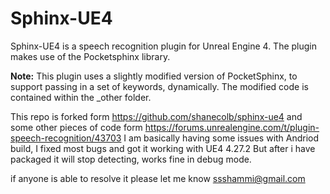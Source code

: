 # Sphinx-UE4
Sphinx-UE4 is a speech recognition plugin for Unreal Engine 4. 
The plugin makes use of the Pocketsphinx library.

<b>Note:</b> 
This plugin uses a slightly modified version of PocketSphinx, to support passing in a set of keywords, dynamically.
The modified code is contained within the _other folder.

This repo is forked form https://github.com/shanecolb/sphinx-ue4 and some other pieces of code form https://forums.unrealengine.com/t/plugin-speech-recognition/43703 
I am basically having some issues with Andriod build, I fixed most bugs and got it working with UE4 4.27.2 But after i have packaged it will stop detecting, works fine in debug mode. 

if anyone is able to resolve it please let me know 
ssshammi@gmail.com
